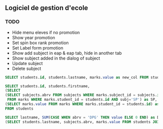 ## Logiciel de gestion d'ecole

### TODO
- Hide menu eleves if no promotion
- Show year promotion
- Set spin box rank promotion
- Set Label form promotion
- Show add subject in eap & eap tab, hide in another tab
- Show subject added in the dialog of subject
- Update subject
- Delete subject


```SQL
SELECT students.id, students.lastname, marks.value as new_col FROM students JOIN marks ON students.id = marks.student_id

SELECT students.id, students.firstname, 
(SELECT
(SELECT subjects.abrv FROM subjects WHERE marks.subject_id = subjects.id) as subj
 FROM marks WHERE marks.student_id = students.id AND subj='SP') as SP,
(SELECT marks.value FROM marks WHERE marks.student_id = students.id) as vla
FROM students

SELECT lastname, SUM(CASE WHEN abrv = 'DPG' THEN value ELSE 0 END) as DPG, SUM(CASE WHEN abrv = 'SP' THEN value ELSE 0 END) as SP FROM 
(SELECT students.lastname, subjects.abrv, marks.value FROM students JOIN marks ON students.id = marks.student_id JOIN subjects ON marks.subject_id = subjects.id) as sTable 

```

